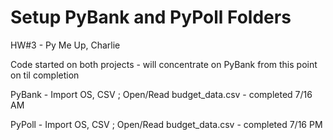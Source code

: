 # Setup PyBank and PyPoll Folders

HW#3 - Py Me Up, Charlie

Code started on both projects -  will concentrate on PyBank from this point on til completion

PyBank -  Import OS, CSV ;  Open/Read budget_data.csv - completed 7/16 AM

PyPoll - Import OS, CSV ;  Open/Read budget_data.csv - completed 7/16 PM
